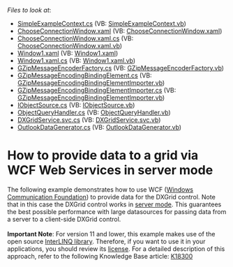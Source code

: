<!-- default file list -->
*Files to look at*:

* [SimpleExampleContext.cs](./CS/DataObjects/SimpleExampleContext.cs) (VB: [SimpleExampleContext.vb](./VB/DataObjects/SimpleExampleContext.vb))
* [ChooseConnectionWindow.xaml](./CS/DXGridSample/ChooseConnectionWindow.xaml) (VB: [ChooseConnectionWindow.xaml](./VB/DXGridSample/ChooseConnectionWindow.xaml))
* [ChooseConnectionWindow.xaml.cs](./CS/DXGridSample/ChooseConnectionWindow.xaml.cs) (VB: [ChooseConnectionWindow.xaml.vb](./VB/DXGridSample/ChooseConnectionWindow.xaml.vb))
* [Window1.xaml](./CS/DXGridSample/Window1.xaml) (VB: [Window1.xaml](./VB/DXGridSample/Window1.xaml))
* [Window1.xaml.cs](./CS/DXGridSample/Window1.xaml.cs) (VB: [Window1.xaml.vb](./VB/DXGridSample/Window1.xaml.vb))
* [GZipMessageEncoderFactory.cs](./CS/GZipEncoder/GZipMessageEncoderFactory.cs) (VB: [GZipMessageEncoderFactory.vb](./VB/GZipEncoder/GZipMessageEncoderFactory.vb))
* [GZipMessageEncodingBindingElement.cs](./CS/GZipEncoder/GZipMessageEncodingBindingElement.cs) (VB: [GZipMessageEncodingBindingElementImporter.vb](./VB/GZipEncoder/GZipMessageEncodingBindingElementImporter.vb))
* [GZipMessageEncodingBindingElementImporter.cs](./CS/GZipEncoder/GZipMessageEncodingBindingElementImporter.cs) (VB: [GZipMessageEncodingBindingElementImporter.vb](./VB/GZipEncoder/GZipMessageEncodingBindingElementImporter.vb))
* [IObjectSource.cs](./CS/InterLinq.Objects/Objects/IObjectSource.cs) (VB: [IObjectSource.vb](./VB/InterLinq.Objects/Objects/IObjectSource.vb))
* [ObjectQueryHandler.cs](./CS/InterLinq.Objects/Objects/ObjectQueryHandler.cs) (VB: [ObjectQueryHandler.vb](./VB/InterLinq.Objects/Objects/ObjectQueryHandler.vb))
* [DXGridService.svc.cs](./CS/WcfSample/DXGridService.svc.cs) (VB: [DXGridService.svc.vb](./VB/WcfSample/DXGridService.svc.vb))
* [OutlookDataGenerator.cs](./CS/WcfSample/OutlookDataGenerator.cs) (VB: [OutlookDataGenerator.vb](./VB/WcfSample/OutlookDataGenerator.vb))
<!-- default file list end -->
# How to provide data to a grid via WCF Web Services in server mode


<p>The following example demonstrates how to use WCF (<a href="http://msdn.microsoft.com/en-us/netframework/aa663324.aspx"><u>Windows Communication Foundation</u></a>) to provide data for the DXGrid control. Note that in this case the DXGrid control works in <a href="https://documentation.devexpress.com/#WPF/CustomDocument6279"><u>server mode</u></a>. This guarantees the best possible performance with large datasources for passing data from a server to a client-side DXGrid control. <br><br><strong>Important Note</strong>: For version 11 and lower, this example makes use of the open source <a href="http://www.codeplex.com/interlinq/"><u>InterLINQ library</u></a>. Therefore, if you want to use it in your applications, you should review its <a href="http://interlinq.codeplex.com/license"><u>license</u></a>. For a detailed description of this approach, refer to the following Knowledge Base article: <a href="https://www.devexpress.com/Support/Center/p/K18300">K18300</a></p>

<br/>


